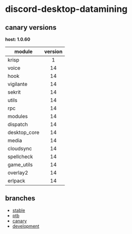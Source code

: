 # discord-desktop-datamining

## canary versions

**host: 1.0.60**

| module | version |
| ------ | :-----: |
| krisp | 1 |
| voice | 14 |
| hook | 14 |
| vigilante | 14 |
| sekrit | 14 |
| utils | 14 |
| rpc | 14 |
| modules | 14 |
| dispatch | 14 |
| desktop_core | 14 |
| media | 14 |
| cloudsync | 14 |
| spellcheck | 14 |
| game_utils | 14 |
| overlay2 | 14 |
| erlpack | 14 |

## branches

- [stable](https://github.com/OpenAsar/discord-desktop-datamining/tree/stable)
- [ptb](https://github.com/OpenAsar/discord-desktop-datamining/tree/ptb)
- [canary](https://github.com/OpenAsar/discord-desktop-datamining/tree/canary)
- [development](https://github.com/OpenAsar/discord-desktop-datamining/tree/development)